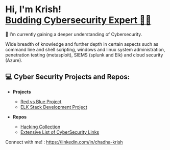 <h1>Hi, I'm Krish! <br/><a href="https://github.com/cKtheGrey"> Budding Cybersecurity Expert 🔐🌐 </a></h1>


🌱 I’m currently gaining a deeper understanding of Cybersecurity.

   Wide breadth of knowledge and further depth in certain aspects such as command line and shell scripting, windows and linux system administration, penetration testing (metasploit), SIEMS (splunk and Elk) and cloud security (Azure).

<h2>💻 Cyber Security Projects and Repos:</h2>

- <b>Projects</b>
  - [Red vs Blue Project](https://github.com/cKtheGrey/Red-vs-Blue)
  - [ELK Stack Development Project](https://github.com/cKtheGrey/Elk-Project)

- <b>Repos</b>
  - [Hacking Collection](https://github.com/cKtheGrey/Hacking-Collection)
  - [Extensive List of CyberSecurity Links](https://github.com/cKtheGrey/CybSec-Links)




Connect with me! : https://linkedin.com/in/chadha-krish

<!--

-->
